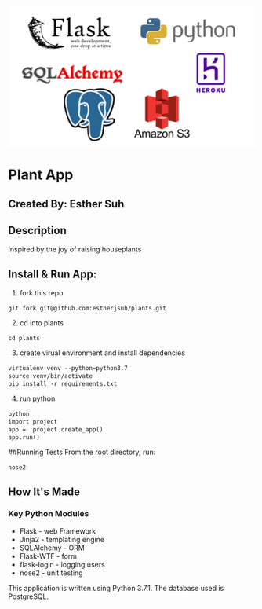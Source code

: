 ![alt text](https://github.com/estherjsuh/plants/blob/master/static/technologies.png)


# Plant App

## Created By: Esther Suh

## Description
Inspired by the joy of raising houseplants

## Install & Run App:
1. fork this repo
```
git fork git@github.com:estherjsuh/plants.git
```

2. cd into plants
```
cd plants
```
3. create virual environment and install dependencies
```
virtualenv venv --python=python3.7
source venv/bin/activate
pip install -r requirements.txt
```

4. run python
```
python
import project
app =  project.create_app()
app.run()
```

##Running Tests
From the root directory, run:
```
nose2
```


## How It's Made
### Key Python Modules
 - Flask - web Framework
 - Jinja2 - templating engine
 - SQLAlchemy - ORM
 - Flask-WTF - form
 - flask-login - logging users
 - nose2 - unit testing

This application is written using Python 3.7.1. The database used is PostgreSQL.
